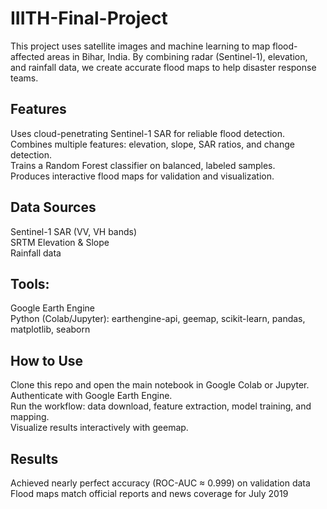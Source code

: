 # IIITH-Final-Project
This project uses satellite images and machine learning to map flood-affected areas in Bihar, India. By combining radar (Sentinel-1), elevation, and rainfall data, we create accurate flood maps to help disaster response teams.

## Features
Uses cloud-penetrating Sentinel-1 SAR for reliable flood detection.<br>
Combines multiple features: elevation, slope, SAR ratios, and change detection.<br>
Trains a Random Forest classifier on balanced, labeled samples.<br>
Produces interactive flood maps for validation and visualization.

## Data Sources
Sentinel-1 SAR (VV, VH bands)<br>
SRTM Elevation & Slope<br>
Rainfall data<br>

## Tools:
Google Earth Engine<br>
Python (Colab/Jupyter): earthengine-api, geemap, scikit-learn, pandas, matplotlib, seaborn

## How to Use
Clone this repo and open the main notebook in Google Colab or Jupyter.<br>
Authenticate with Google Earth Engine.<br>
Run the workflow: data download, feature extraction, model training, and mapping.<br>
Visualize results interactively with geemap.

## Results
Achieved nearly perfect accuracy (ROC-AUC ≈ 0.999) on validation data<br>
Flood maps match official reports and news coverage for July 2019
